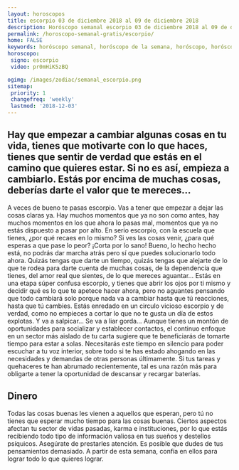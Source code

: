 ```yaml
---
layout: horoscopos
title: escorpio 03 de diciembre 2018 al 09 de diciembre 2018 
description: Horóscopo semanal escorpio 03 de diciembre 2018 al 09 de diciembre 2018. Hay que empezar a cambiar algunas cosas en tu vida, tienes que motivarte con lo que haces, tienes que sentir de verdad que estás en el camino que quieres estar. Si no es así, empieza a cambiarlo. Estás por encima de muchas cosas, deberías darte el valor que te mereces…
permalink: /horoscopo-semanal-gratis/escorpio/
home: FALSE
keywords: horóscopo semanal, horóscopo de la semana, horóscopo, horóscopo gratis,horóscopos, horóscopo esperanza gracia, horoscopos escorpio la semana, horóscopos gratis, Tarot, Astrologia, Zodíaco, escorpio, horoscopo gratis, semanal
horoscopo:
 signo: escorpio
 video: pr0mHiK5zBQ

ogimg: /images/zodiac/semanal_escorpio.png
sitemap:
 priority: 1
 changefreq: 'weekly'
 lastmod: '2018-12-03'
---
```




## Hay que empezar a cambiar algunas cosas en tu vida, tienes que motivarte con lo que haces, tienes que sentir de verdad que estás en el camino que quieres estar. Si no es así, empieza a cambiarlo. Estás por encima de muchas cosas, deberías darte el valor que te mereces…

A veces de bueno te pasas escorpio. Vas a tener que empezar a dejar las cosas claras ya. Hay muchos momentos que ya no son como antes, hay muchos momentos en los que ahora lo pasas mal, momentos que ya no estás dispuesto a pasar por alto. En serio escorpio, con la escuela que tienes, ¿por qué recaes en lo mismo? Si ves las cosas venir, ¿para qué esperas a que pase lo peor? ¡Corta por lo sano! Bueno, lo hecho hecho está, no podrás dar marcha atrás pero sí que puedes solucionarlo todo ahora. Quizás tengas que darte un tiempo, quizás tengas que alejarte de lo que te rodea para darte cuenta de muchas cosas, de la dependencia que tienes, del amor real que sientes, de lo que mereces aguantar… Estás en una etapa súper confusa escorpio, y tienes que abrir los ojos por ti mismo y decidir qué es lo que te apetece hacer ahora, pero no aguantes pensando que todo cambiará solo porque nada va a cambiar hasta que tú reacciones, hasta que tú cambies. Estás enredado en un circulo vicioso escorpio y de verdad, como no empieces a cortar lo que no te gusta un día de estos explotas. Y va a salpicar… Se va a liar gorda…
Aunque tienes un montón de oportunidades para socializar y establecer contactos, el continuo enfoque en un sector más aislado de tu carta sugiere que te beneficiarás de tomarte tiempo para estar a solas. Necesitarás este tiempo en silencio para poder escuchar a tu voz interior, sobre todo si te has estado ahogando en las necesidades y demandas de otras personas últimamente. Si tus tareas y quehaceres te han abrumado recientemente, tal es una razón más para obligarte a tener la oportunidad de descansar y recargar baterías.

## Dinero

Todas las cosas buenas les vienen a aquellos que esperan, pero tú no tienes que esperar mucho tiempo para las cosas buenas. Ciertos aspectos afectan tu sector de vidas pasadas, karma e instituciones, por lo que estás recibiendo todo tipo de información valiosa en tus sueños y destellos psíquicos. Asegúrate de prestarles atención. Es posible que dudes de tus pensamientos demasiado. A partir de esta semana, confía en ellos para lograr todo lo que quieres lograr.